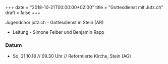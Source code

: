 +++
date = "2018-10-21T00:00:00+02:00"
title = "Gottesdienst mit Jutz.ch"
draft = false
+++

Jugendchor jutz.ch - Gottesdienst in Stein (AR)

* Leitung - Simone Felber und Benjamin Rapp


### Datum

* So, 21.10.18 // 09.30 Uhr // Reformierte Kirche, Stein (AG)

